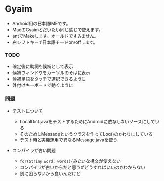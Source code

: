 # Gyaim

* Android用の日本語IMEです。
* MacのGyaimとだいたい同じ感じで使えます。
* antでMakeします。オールドですみません。
* 右シフトキーで日本語モードon/offします。

### TODO

* 確定後に助詞を候補として表示
* 候補ウィンドウをカーソルのそばに表示
* 候補単語をタッチで選択できるように
* 外付けキーボードで動くように

### 問題

* テストについて
    * LocalDict.javaをテストするためにAndroidに依存しないソースにしている
    * そのためにMessageというクラスを作ってLog()のかわりにしている
    * テスト時と実機運用で異なるMessage.javaを使う

* コンパイラが古い問題
    * ```for(String word: words){```みたいな構文が使えない
    * コンパイラが古いからだと思うがどうすればいいのかわからない
    * 別に困らないから良いんだけど